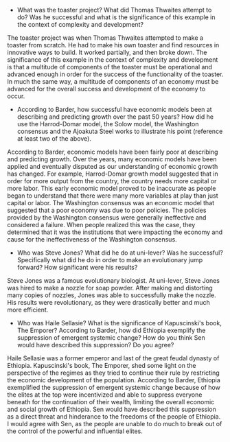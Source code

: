 - What was the toaster project? What did Thomas Thwaites attempt to do? Was he successful and what is the significance of this example in the context of complexity and development?

The toaster project was when Thomas Thwaites attempted to make a toaster from scratch. He had to make his own toaster and find resources in innovative ways to build. It worked partially, and then broke down. The significance of this example in the context of complexity and development is that a multitude of components of the toaster must be operational and advanced enough in order for the success of the functionality of the toaster. In much the same way, a multitude of components of an economy must be advanced for the overall success and development of the economy to occur.

- According to Barder, how successful have economic models been at describing and predicting growth over the past 50 years? How did he use the Harrod-Domar model, the Solow model, the Washington consensus and the Ajoakuta Steel works to illustrate his point (reference at least two of the above).

According to Barder, economic models have been fairly poor at describing and predicting growth. Over the years, many economic models have been applied and eventually disputed as our understanding of economic growth has changed. For example, Harrod-Domar growth model suggested that in order for more output from the country, the country needs more capital or more labor. This early economic model proved to be inaccurate as people began to understand that there were many more variables at play than just capital or labor. The Washington consensus was an economic model that suggested that a poor economy was due to poor policies. The policies provided by the Washington consensus were generally ineffective and considered a failure. When people realized this was the case, they determined that it was the institutions that were impacting the economy and cause for the ineffectiveness of the Washington consensus.

- Who was Steve Jones? What did he do at uni-lever? Was he successful? Specifically what did he do in order to make an evolutionary jump forward? How significant were his results?

Steve Jones was a famous evolutionary biologist. At uni-lever, Steve Jones was hired to make a nozzle for soap powder. After making and distorting many copies of nozzles, Jones was able to successfully make the nozzle. His results were revolutionary, as they were drastically better and much more efficient.

- Who was Haile Sellasie? What is the significance of Kapuscinski's book, The Emporer? According to Barder, how did Ethiopia exemplify the suppression of emergent systemic change? How do you think Sen would have described this suppression? Do you agree?

Haile Sellasie was a former emperor and last of the great feudal dynasty of Ethiopia. Kapuscinski's book, The Emporer, shed some light on the perspective of the regimes as they tried to continue their rule by restricting the economic development of the population. According to Barder, Ethiopia exemplified the suppression of emergent systemic change because of how the elites at the top were incentivized and able to suppress everyone beneath for the continuation of their wealth, limiting the overall economic and social growth of Ethiopia. Sen would have described this suppression as a direct threat and hinderance to the freedoms of the people of Ethiopia. I would agree with Sen, as the people are unable to do much to break out of the control of the powerful and influential elites.
